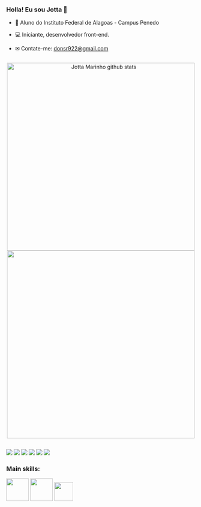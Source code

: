 ### Holla! Eu sou Jotta 👋

- 📓 Aluno do Instituto Federal de Alagoas - Campus Penedo
- 💻 Iniciante, desenvolvedor front-end.
- ✉ Contate-me: donsr922@gmail.com


  ##


<div align="center">  
  
<img width="500px" src="https://github-readme-stats.vercel.app/api?username=Jottamarinho&show_icons=true&count_private=true&hide_border=true&title_color=101010&icon_color=101010&text_color=101010&bg_color=D3D1D1" alt="Jotta Marinho github stats" /> 
  
  
  <img width="500px" src="https://github-readme-stats.vercel.app/api/top-langs/?username=Jottamarinho&layout=compact&hide_border=true&title_color=101010&text_color=101010&bg_color=D3D1D1" />
</div>

##

   <div>
  <a href="Email:donsr922@gmail.com" target="_blank"><img src="https://img.shields.io/badge/Gmail-D14836?style=for-the-badge&logo=gmail&logoColor=white"></a>
  <a href="https://discord.gg/yejXVXxzfe" target="_blank"><img src="https://img.shields.io/badge/Discord-7289DA?style=for-the-badge&logo=discord&logoColor=white"></a>
  <a href="https://twitter.com/jottaxalone" target="_blank"><img src="https://img.shields.io/badge/Twitter-1DA1F2?style=for-the-badge&logo=twitter&logoColor=white"></a>
  <a href="https://www.linkedin.com/in/jo%C3%A3o-paulo-marinho-santos-068156251/" target="_blank"><img src="https://img.shields.io/badge/LinkedIn-0077B5?style=for-the-badge&logo=linkedin&logoColor=white"></a>
  <a href="https://www.instagram.com/jottamarinhoo/" target="_blank"><img src="https://img.shields.io/badge/Instagram-E4405F?style=for-the-badge&logo=instagram&logoColor=white"></a>
     <a href="https://www.twitch.tv/jottdark" target="_blank"><img src="https://img.shields.io/badge/Twitch-9146FF?style=for-the-badge&logo=twitch&logoColor=white"></a>
   </div>



### Main skills:
  <div>
  <a href="HTML5" target"_blank"><img src="https://cdn.discordapp.com/attachments/1060190806000017511/1065264711429541958/65687_html_logo_html5_5_five_icon.png" Width="60"></a>
  <a href="CSS3" target"_blank"><img src="https://cdn.discordapp.com/attachments/1060190806000017511/1065264693045887037/294692_css3_icon.png" Width="60"></a>
  <a href="CSS3" target"_blank"><img src="https://cdn.discordapp.com/attachments/1060190806000017511/1065265701167845396/4373282_adobe_logo_logos_photoshop_icon.png" Width="50"></a>

